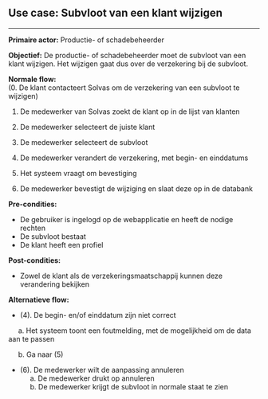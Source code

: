 ## Use case: Subvloot van een klant wijzigen
---

**Primaire actor:** Productie- of schadebeheerder

**Objectief:** De productie- of schadebeheerder moet de subvloot van een klant wijzigen. Het wijzigen gaat dus over de verzekering bij de subvloot.

**Normale flow:**  
(0. De klant contacteert Solvas om de verzekering van een subvloot te wijzigen)

1. De medewerker van Solvas zoekt de klant op in de lijst van klanten

2. De medewerker selecteert de juiste klant

3. De medewerker selecteert de subvloot

4. De medewerker verandert de verzekering, met begin- en einddatums

5. Het systeem vraagt om bevestiging

5. De medewerker bevestigt de wijziging en slaat deze op in de databank


**Pre-condities:**
- De gebruiker is ingelogd op de webapplicatie en heeft de nodige rechten
- De subvloot bestaat
- De klant heeft een profiel

**Post-condities:**
- Zowel de klant als de verzekeringsmaatschappij kunnen deze verandering bekijken

**Alternatieve flow:**
* (4). De begin- en/of einddatum zijn niet correct

&nbsp;&nbsp;&nbsp;&nbsp; a. Het systeem toont een foutmelding, met de mogelijkheid om de data aan te passen

&nbsp;&nbsp;&nbsp;&nbsp; b. Ga naar (5)

* (6). De medewerker wilt de aanpassing annuleren  
&nbsp;&nbsp;&nbsp;&nbsp; a. De medewerker drukt op annuleren  
&nbsp;&nbsp;&nbsp;&nbsp; b. De medewerker krijgt de subvloot in normale staat te zien  
